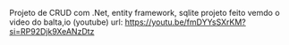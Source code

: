 Projeto de CRUD com .Net, entity framework, sqlite projeto feito vemdo o video do balta,io (youtube) url: https://youtu.be/fmDYYsSXrKM?si=RP92Djk9XeANzDtz
